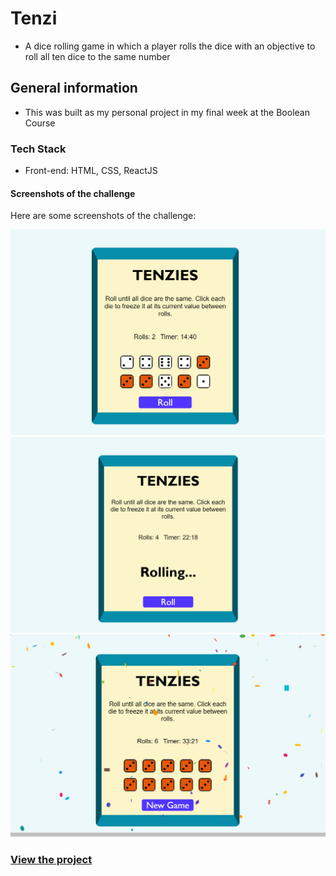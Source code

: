 # Tenzi
 - A dice rolling game in which a player rolls the dice with an objective to roll all ten dice to the same number
## General information
 - This was built as my personal project in my final week at the Boolean Course
### Tech Stack
 - Front-end: HTML, CSS, ReactJS
#### Screenshots of the challenge

Here are some screenshots of the challenge:

![Screenshot 1](./public/img/Screenshot1.png)
![Screenshot 2](./public/img/Screenshot2.png)
![Screenshot 3](./public/img/Screenshot3.png)
### <a href="https://tenzi-six.vercel.app/">View the project</a>
